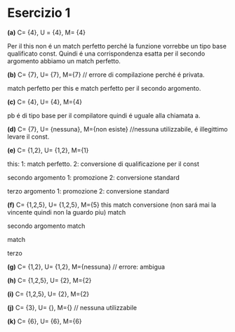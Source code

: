 # Esercizio 1


**(a)** C= {4}, U = {4}, M= {4}

Per il this non é un match perfetto perché la funzione vorrebbe un tipo base qualificato const.
Quindi é una corrispondenza esatta
per il secondo argomento abbiamo un match perfetto.


**(b)** C= {7}, U= {7}, M={7} // errore di compilazione perché é privata.

match perfetto per this e match perfetto per il secondo argomento.

**(c)** C= {4}, U= {4}, M={4}

pb é di tipo base per il compilatore
quindi é uguale alla chiamata a.

**(d)**
C= {7}, U= {nessuna}, M={non esiste} //nessuna utilizzabile,
é illegittimo levare il const.

**(e)**
C= {1,2}, U= {1,2}, M={1}

this:
1: match perfetto.
2: conversione di qualificazione per il const

secondo argomento
1: promozione
2: conversione standard

terzo argomento
1: promozione
2:	conversione standard


**(f)**
C= {1,2,5}, U= {1,2,5}, M={5}
this
match
conversione (non sará mai la vincente quindi non la guardo piu)
match

secondo argomento
match

match

terzo

**(g)**
C= {1,2}, U= {1,2}, M={nessuna} // errore: ambigua

**(h)**
C= {1,2,5}, U= {2}, M={2}

**(i)**
C= {1,2,5}, U= {2}, M={2}

**(j)**
C= {3}, U= {}, M={} // nessuna utilizzabile

**(k)**
C= {6}, U= {6}, M={6}
